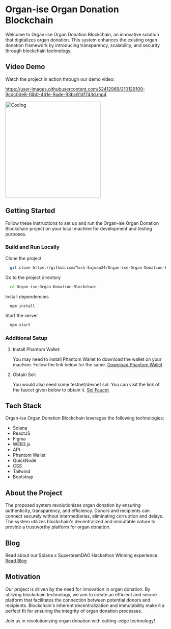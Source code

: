 
# Organ-ise Organ Donation Blockchain

Welcome to Organ-ise Organ Donation Blockchain, an innovative solution that digitalizes organ donation. This system enhances the existing organ donation framework by introducing transparency, scalability, and security through blockchain technology.



## Video Demo
Watch the project in action through our demo video:


https://user-images.githubusercontent.com/52412969/210129109-9cdc0de8-f4b0-4d1e-9ade-93bc61df743d.mp4



<img  alt="Coding" width="300" src="https://user-images.githubusercontent.com/52412969/210129154-2d898efe-fa27-44cf-83d8-fb1f658d876a.png">



## Getting Started

Follow these instructions to set up and run the Organ-ise Organ Donation Blockchain project on your local machine for development and testing purposes.

### Build and Run Locally

Clone the project
```bash
  git clone https://github.com/Yash-Sajwan24/Organ-ise-Organ-Donation-Blockchain.git
```
Go to the project directory
```bash
  cd Organ-ise-Organ-Donation-Blockchain
```

Install dependencies
```bash
  npm install
```
Start the server
```bash
  npm start
```
### Additional Setup

1. Install Phantom Wallet:

   You may need to install Phantom Wallet to download the wallet on your machine. Follow the link below for the same.
   [Download Phantom Wallet](https://phantom.app/download)

2. Obtain Sol:

   You would also need some testnet/devnet sol. You can visit the link of the faucet given below to obtain it.
   [Sol Faucet](https://solfaucet.com/)


## Tech Stack

Organ-ise Organ Donation Blockchain leverages the following technologies:

- Solana
- ReactJS
- Figma
- WEB3.js
- API
- Phantom Wallet
- QuickNode
- CSS
- Tailwind
- Bootstrap

## About the Project

The proposed system revolutionizes organ donation by ensuring authenticity, transparency, and efficiency. Donors and recipients can connect securely without intermediaries, eliminating corruption and delays. The system utilizes blockchain's decentralized and immutable nature to provide a trustworthy platform for organ donation.

## Blog

Read about our Solana x SuperteamDAO Hackathon Winning experience:
[Read Blog](https://medium.com/@shreyanbharadwaj/solana-x-superteamdao-hackathon-winning-experience-be82effd9963)



## Motivation

Our project is driven by the need for innovation in organ donation. By utilizing blockchain technology, we aim to create an efficient and secure platform that facilitates the connection between potential donors and recipients. Blockchain's inherent decentralization and immutability make it a perfect fit for ensuring the integrity of organ donation processes.

Join us in revolutionizing organ donation with cutting-edge technology!

